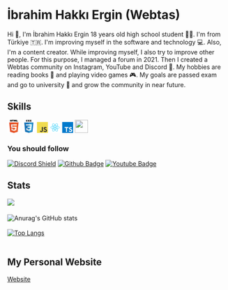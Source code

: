 # İbrahim Hakkı Ergin (Webtas)
Hi 👋, I'm İbrahim Hakkı Ergin 18 years old high school student 👨‍🎓. I'm from Türkiye 🇹🇷. I'm improving myself in the software and technology 💻. Also, I'm a content creator. While improving myself, I also try to improve other people. For this purpose, I managed a forum in 2021. Then I created a Webtas community on Instagram, YouTube and Discord 📱. My hobbies are reading books 🧠 and playing video games 🎮. My goals are passed exam and go to university 🏫 and grow the community in near future. <br>
## Skills
<code><img  width="30" height= "30" src="https://raw.githubusercontent.com/github/explore/80688e429a7d4ef2fca1e82350fe8e3517d3494d/topics/html/html.png"></code>
<code><img width= "30" height= "30" src="https://raw.githubusercontent.com/github/explore/80688e429a7d4ef2fca1e82350fe8e3517d3494d/topics/css/css.png"></code>
<code><img width= "25" height= "25" src="https://raw.githubusercontent.com/github/explore/80688e429a7d4ef2fca1e82350fe8e3517d3494d/topics/javascript/javascript.png"></code>
<code><img width= "25" height= "25" src="https://raw.githubusercontent.com/github/explore/80688e429a7d4ef2fca1e82350fe8e3517d3494d/topics/react/react.png"></code>
<code><img width= "25" height= "25" src="https://raw.githubusercontent.com/github/explore/80688e429a7d4ef2fca1e82350fe8e3517d3494d/topics/typescript/typescript.png"></code>
<code><img width= "30" height= "30" src="https://cdn.discordapp.com/attachments/781399912751038464/922958562123186176/1_5QD8DKhOjRe-gcYjozlLNQ-removebg-preview.png"></code>
### You should follow
[![Discord Shield](https://discordapp.com/api/guilds/502876029845766145/widget.png?style=shield)](https://discord.gg/dvFbf9y969)
[![Github Badge](https://img.shields.io/github/followers/06ergin06?style=social)](https://github.com/06ergin06)
[![Youtube Badge](https://img.shields.io/youtube/channel/subscribers/UCnu8zBv-6nGXLlxgsBYmksQ?style=social)](https://www.youtube.com/channel/@Webtas)
## Stats
![](https://komarev.com/ghpvc/?username=06ergin06&color=green)<br><br>
![Anurag's GitHub stats](https://github-readme-stats.vercel.app/api?username=06ergin06&show_icons=true&theme=dark)
<br><br>
[![Top Langs](https://github-readme-stats.vercel.app/api/top-langs/?username=06ergin06&layout=compact&theme=dark)](https://github.com/anuraghazra/github-readme-stats)<br><br>
## My Personal Website
[Website](https://webtas.cf/) 
